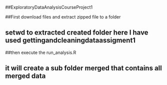 ##ExploratoryDataAnalysisCourseProject1


##First download files and extract zipped file to a folder
## setwd  to extracted created folder here I have used gettingandcleaningdataassigment1

##then execute the run_analysis.R

## it will create a sub folder merged that contains all merged data
